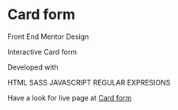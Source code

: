 # Card form 

Front End Mentor Design

Interactive Card form

Developed with 

HTML
SASS
JAVASCRIPT
REGULAR EXPRESIONS 

Have a look for live page at [Card form](https://wonski312.github.io/Card-form/)
